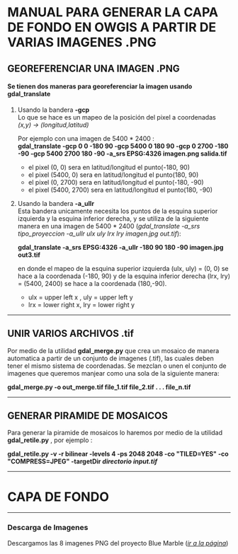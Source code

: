 # MANUAL PARA GENERAR LA CAPA DE FONDO EN OWGIS  A PARTIR DE VARIAS IMAGENES .PNG

## GEOREFERENCIAR UNA IMAGEN .PNG
#### Se tienen dos maneras para georeferenciar la imagen usando __gdal_translate__
1. Usando la bandera __-gcp__  
Lo que se hace es un mapeo de la posición del pixel a coordenadas _(x,y) -> (longitud,latitud)_

   Por ejemplo con una imagen de 5400 * 2400 :  
   __gdal_translate -gcp 0 0 -180 90 -gcp 5400 0 180 90 -gcp 0 2700 -180 -90 -gcp 5400 2700 180 -90 -a_srs EPSG:4326 imagen.png salida.tif__  
   * el pixel (0, 0)       sera en latitud/longitud el punto(-180, 90)
   * el pixel (5400, 0)    sera en latitud/longitud el punto(180, 90)
   * el pixel (0, 2700)    sera en latitud/longitud el punto(-180, -90)
   * el pixel (5400, 2700) sera en latitud/longitud el punto(180, -90)
2. Usando la bandera __-a_ullr__  
   Esta bandera unicamente necesita los puntos de la esquina superior izquierda y la esquina inferior derecha, y se utiliza de    la siguiente manera en una imagen de 5400 * 2400 (_gdal_translate -a_srs tipo_proyeccion -a_ullr ulx uly lrx lry imagen.jpg out.tif_):
   
   __gdal_translate -a_srs EPSG:4326 -a_ullr -180 90 180 -90 imagen.jpg out3.tif__
   
   en donde el mapeo de la esquina superior izquierda (ulx, uly) = (0, 0) se hace a la coordenada (-180, 90) y de la esquina      inferior derecha (lrx, lry) = (5400, 2400) se hace a la coordenada (180,-90).  
   * ulx = upper left x , uly = upper left y
   * lrx = lower right x, lry = lower right y
-------------------------------
## UNIR VARIOS ARCHIVOS .tif

Por medio de la utilidad __gdal_merge.py__ que crea un mosaico de manera automatica a partir de un conjunto de imagenes (.tif), las cuales deben tener el mismo sistema de coordenadas. Se mezclan o unen el conjunto de imagenes que queremos manjear como una sola de la siguiente manera:

   __gdal_merge.py -o out_merge.tif file_1.tif file_2.tif . . . file_n.tif__

--------------------------------
## GENERAR PIRAMIDE DE MOSAICOS

Para generar la piramide de mosaicos lo haremos por medio de la utilidad __gdal_retile.py__ , por ejemplo :

__gdal_retile.py -v -r bilinear -levels 4 -ps 2048 2048 -co "TILED=YES" -co "COMPRESS=JPEG" -targetDir *directorio* *input.tif*__



-------------------------------
# CAPA DE FONDO
-------------------------------
### Descarga de Imagenes
   Descargamos las 8 imagenes PNG del proyecto Blue Marble (*[ir a la página][1]*) 
   
   [1]: https://visibleearth.nasa.gov/view.php?id=73909
